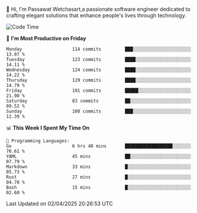 
👋 Hi, I'm Passawat Wetchasart,a passionate software engineer dedicated to crafting elegant solutions that enhance people's lives through technology.


<!--START_SECTION:waka-->
![Code Time](http://img.shields.io/badge/Code%20Time-1%2C976%20hrs%201%20min-blue)

📅 **I'm Most Productive on Friday** 

```text
Monday                   114 commits         ███░░░░░░░░░░░░░░░░░░░░░░   13.07 % 
Tuesday                  123 commits         ████░░░░░░░░░░░░░░░░░░░░░   14.11 % 
Wednesday                124 commits         ████░░░░░░░░░░░░░░░░░░░░░   14.22 % 
Thursday                 129 commits         ████░░░░░░░░░░░░░░░░░░░░░   14.79 % 
Friday                   191 commits         █████░░░░░░░░░░░░░░░░░░░░   21.90 % 
Saturday                 83 commits          ██░░░░░░░░░░░░░░░░░░░░░░░   09.52 % 
Sunday                   108 commits         ███░░░░░░░░░░░░░░░░░░░░░░   12.39 % 
```


📊 **This Week I Spent My Time On** 

```text
💬 Programming Languages: 
Go                       6 hrs 48 mins       ██████████████████░░░░░░░   70.61 % 
YAML                     45 mins             ██░░░░░░░░░░░░░░░░░░░░░░░   07.79 % 
Markdown                 33 mins             █░░░░░░░░░░░░░░░░░░░░░░░░   05.73 % 
Rust                     27 mins             █░░░░░░░░░░░░░░░░░░░░░░░░   04.70 % 
Bash                     15 mins             █░░░░░░░░░░░░░░░░░░░░░░░░   02.60 % 
```


 Last Updated on 02/04/2025 20:26:53 UTC
<!--END_SECTION:waka-->

<!--
**markpassawat/markpassawat** is a ✨ _special_ ✨ repository because its `README.md` (this file) appears on your GitHub profile.

Here are some ideas to get you started:

- 🔭 I’m currently working on ...
- 🌱 I’m currently learning ...
- 👯 I’m looking to collaborate on ...
- 🤔 I’m looking for help with ...
- 💬 Ask me about ...
- 📫 How to reach me: ...
- 😄 Pronouns: He/Him
- ⚡ Fun fact: ...
-->
